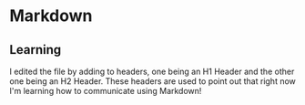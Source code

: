 # Markdown
## Learning






















I edited the file by adding to headers, one being an H1 Header and the other one being an H2 Header. These headers are used to point out that right now I'm learning how to communicate using Markdown!
